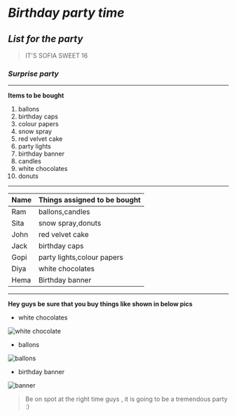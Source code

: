 # *Birthday party time* 
## *List for the party*
>IT'S SOFIA SWEET 16
### *Surprise party*

---
**Items to be bought**
1. ballons
1. birthday caps
1. colour papers
1. snow spray
1. red velvet cake
1. party lights
1. birthday banner
1. candles
1. white chocolates
1. donuts

---
|Name|Things assigned to be bought|
|----|----------------------------|
|Ram |ballons,candles             |
|Sita|snow spray,donuts           |
|John|red velvet cake             |
|Jack|birthday caps               |
|Gopi|party lights,colour papers  |
|Diya|white chocolates            |
|Hema|Birthday banner             |

----
**Hey guys be sure that you buy things like shown in below pics**

*  white chocolates
 
![white chocolate](https://lovingitvegan.com/wp-content/uploads/2019/04/Vegan-White-Chocolate-7.jpg)

* ballons

![ballons](https://i.etsystatic.com/5157950/r/il/a59f9c/1809832287/il_570xN.1809832287_3sb8.jpg)





* birthday banner

![banner](https://i.pinimg.com/236x/af/3f/b3/af3fb3a8f6c89a5969c4355d765cf18d.jpg)

>Be on spot at the right time guys , it is going to be a tremendous party :)











